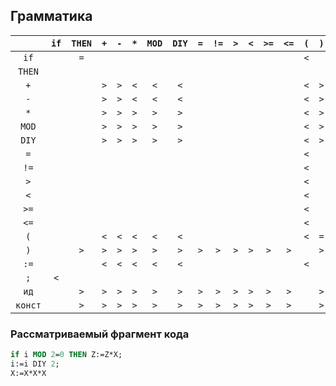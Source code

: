 ## Грамматика

|         | `if` | `THEN` | `+` | `-` | `*` | `MOD` | `DIY` | `=` | `!=` | `>` | `<` | `>=` | `<=` | `(` | `)` | `:=` | `;` | `ид` | `конст` |
|:-------:|:----:|:------:|:---:|:---:|:---:|:-----:|:-----:|:---:|:----:|:---:|:---:|:----:|:----:|:---:|:---:|:----:|:---:|:----:|:-------:|
|  `if`   |      |  `=`   |     |     |     |       |       |     |      |     |     |      |      | `<` |     |      |     | `<`  |   `<`   |
| `THEN`  |      |        |     |     |     |       |       |     |      |     |     |      |      |     |     |      |     | `<`  |         |
|   `+`   |      |        | `>` | `>` | `<` |  `<`  |  `<`  |     |      |     |     |      |      | `<` | `>` |      | `>` |      |         |
|   `-`   |      |        | `>` | `>` | `<` |  `<`  |  `<`  |     |      |     |     |      |      | `<` | `>` |      | `>` |      |         |
|   `*`   |      |        | `>` | `>` | `>` |  `>`  |  `>`  |     |      |     |     |      |      | `<` | `>` |      | `>` | `<`  |   `<`   |
|  `MOD`  |      |        | `>` | `>` | `>` |  `>`  |  `>`  |     |      |     |     |      |      | `<` | `>` |      | `>` | `<`  |   `<`   |
|  `DIY`  |      |        | `>` | `>` | `>` |  `>`  |  `>`  |     |      |     |     |      |      | `<` | `>` |      | `>` | `<`  |   `<`   |
|   `=`   |      |        |     |     |     |       |       |     |      |     |     |      |      | `<` |     |      |     | `<`  |   `<`   |
|  `!=`   |      |        |     |     |     |       |       |     |      |     |     |      |      | `<` |     |      |     | `<`  |   `<`   |
|   `>`   |      |        |     |     |     |       |       |     |      |     |     |      |      | `<` |     |      |     | `<`  |   `<`   |
|   `<`   |      |        |     |     |     |       |       |     |      |     |     |      |      | `<` |     |      |     | `<`  |   `<`   |
|  `>=`   |      |        |     |     |     |       |       |     |      |     |     |      |      | `<` |     |      |     | `<`  |   `<`   |
|  `<=`   |      |        |     |     |     |       |       |     |      |     |     |      |      | `<` |     |      |     | `<`  |   `<`   |
|   `(`   |      |        | `<` | `<` | `<` |  `<`  |  `<`  |     |      |     |     |      |      | `<` | `=` |      |     | `<`  |   `<`   |
|   `)`   |      |  `>`   | `>` | `>` | `>` |  `>`  |  `>`  | `>` | `>`  | `>` | `>` | `>`  | `>`  |     | `>` |      |     |      |         |
|  `:=`   |      |        | `<` | `<` | `<` |  `<`  |  `<`  |     |      |     |     |      |      | `<` |     |      | `>` | `<`  |   `<`   |
|   `;`   | `<`  |        |     |     |     |       |       |     |      |     |     |      |      |     |     |      |     | `<`  |         |
|  `ид`   |      |  `>`   | `>` | `>` | `>` |  `>`  |  `>`  | `>` | `>`  | `>` | `>` | `>`  | `>`  |     | `>` | `=`  | `>` |      |         |
| `конст` |      |  `>`   | `>` | `>` | `>` |  `>`  |  `>`  | `>` | `>`  | `>` | `>` | `>`  | `>`  |     | `>` |      | `>` |      |         |

### Рассматриваемый фрагмент кода
```pascal
if i MOD 2=0 THEN Z:=Z*X;
i:=i DIY 2;
X:=X*X*X
```